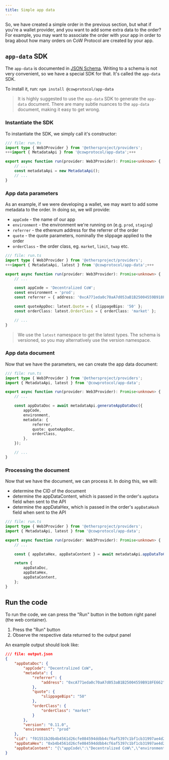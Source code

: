 ```yaml
---
title: Simple app data
---
```


So, we have created a simple order in the previous section, but what if you're a wallet provider, and you want to add some extra data to the order? For example, you may want to associate the order with your app in order to brag about how many orders on CoW Protocol are created by your app.

## `app-data` SDK

The `app-data` is documented in [JSON Schema](https://docs.cow.fi/cow-protocol/reference/core/intents/app-data#schema). Writing to a schema is not very convenient, so we have a special SDK for that. It's called the `app-data` SDK.

To install it, run: `npm install @cowprotocol/app-data`

> It is highly suggested to use the `app-data` SDK to generate the `app-data` document. There are many subtle nuances to the `app-data` document, making it easy to get wrong.

### Instantiate the SDK

To instantiate the SDK, we simply call it's constructor:

```typescript
/// file: run.ts
import type { Web3Provider } from '@ethersproject/providers';
+++import { MetadataApi } from '@cowprotocol/app-data';+++

export async function run(provider: Web3Provider): Promise<unknown> {
    // ...
    const metadataApi = new MetadataApi();
    // ...
}
```

### App data parameters

As an example, if we were developing a wallet, we may want to add some metadata to the order. In doing so, we will provide:

- `appCode` - the name of our app
- `environment` - the environment we're running on (e.g. `prod`, `staging`)
- `referrer` - the ethereum address for the referrer of the order
- `quote` - the quote parameters, nominally the slippage applied to the order
- `orderClass` - the order class, eg. `market`, `limit`, `twap` etc.

```typescript
/// file: run.ts
import type { Web3Provider } from '@ethersproject/providers';
+++import { MetadataApi, latest } from '@cowprotocol/app-data';+++

export async function run(provider: Web3Provider): Promise<unknown> {
    // ...

    const appCode = 'Decentralized CoW';
    const environment = 'prod';
    const referrer = { address: '0xcA771eda0c70aA7d053aB1B25004559B918FE662' };

    const quoteAppDoc: latest.Quote = { slippageBips: '50' };
    const orderClass: latest.OrderClass = { orderClass: 'market' };

    // ...
}
```

> We use the `latest` namespace to get the latest types. The schema is versioned, so you may alternatively use the version namespace.

### App data document

Now that we have the parameters, we can create the app data document:

```typescript
/// file: run.ts
import type { Web3Provider } from '@ethersproject/providers';
import { MetadataApi, latest } from '@cowprotocol/app-data';

export async function run(provider: Web3Provider): Promise<unknown> {
    // ...

    const appDataDoc = await metadataApi.generateAppDataDoc({
        appCode,
        environment,
        metadata: {
            referrer,
            quote: quoteAppDoc,
            orderClass,
        },
    });

    // ...
}
```

### Processing the document

Now that we have the document, we can process it. In doing this, we will:

- determine the CID of the document
- determine the appDataContent, which is passed in the order's `appData` field when sent to the API
- determine the appDataHex, which is passed in the order's `appDataHash` field when sent to the API

```typescript
/// file: run.ts
import type { Web3Provider } from '@ethersproject/providers';
import { MetadataApi, latest } from '@cowprotocol/app-data';

export async function run(provider: Web3Provider): Promise<unknown> {
    // ...

    const { appDataHex, appDataContent } = await metadataApi.appDataToCid(appDataDoc);

    return {
        appDataDoc,
        appDataHex,
        appDataContent,
    };
}
```

## Run the code

To run the code, we can press the "Run" button in the bottom right panel (the web container).

1. Press the "Run" button
2. Observe the respective data returned to the output panel

An example output should look like:

```json
/// file: output.json
{
    "appDataDoc": {
        "appCode": "Decentralized CoW",
        "metadata": {
            "referrer": {
                "address": "0xcA771eda0c70aA7d053aB1B25004559B918FE662"
            },
            "quote": {
                "slippageBips": "50"
            },
            "orderClass": {
                "orderClass": "market"
            }
        },
        "version": "0.11.0",
        "environment": "prod"
    },
    "cid": "f01551b20b4b4561d26cfe084594ddbb4cf6af5397c1bf1cb31997ae4d2a82325eeda8f6d",
    "appDataHex": "0xb4b4561d26cfe084594ddbb4cf6af5397c1bf1cb31997ae4d2a82325eeda8f6d",
    "appDataContent": "{\"appCode\":\"Decentralized CoW\",\"environment\":\"prod\",\"metadata\":{\"orderClass\":{\"orderClass\":\"market\"},\"quote\":{\"slippageBips\":\"50\"},\"referrer\":{\"address\":\"0xcA771eda0c70aA7d053aB1B25004559B918FE662\"}},\"version\":\"0.11.0\"}"
}
```